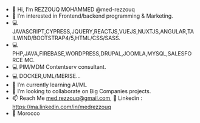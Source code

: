 - 👋 Hi, I’m REZZOUQ MOHAMMED @med-rezzouq
- 👀 I’m interested in Frontend/backend programming & Marketing.
- 💻 JAVASCRIPT,CYPRESS,JQUERY,REACTJS,VUEJS,NUXTJS,ANGULAR,TAILWIND/BOOTSTRAP4/5,HTML/CSS/SASS.
- 💻 PHP,JAVA,FIREBASE,WORDPRESS,DRUPAL,JOOMLA,MYSQL,SALESFORCE MC.
- 💻 PIM/MDM Contentserv consultant.
- 💻 DOCKER,UML/MERISE...
- 🌱 I’m currently learning AI/ML
- 💞️ I’m looking to collaborate on Big Companies projects.
- 📫 Reach Me med.rezzouq@gmail.com, 🔗 Linkedin : https://ma.linkedin.com/in/medrezzouq
- 🚩 Morocco
<!---
I am a fullstack web developper
--->
